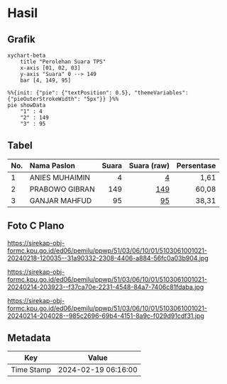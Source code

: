 # Hasil

## Grafik

```mermaid
xychart-beta
    title "Perolehan Suara TPS"
    x-axis [01, 02, 03]
    y-axis "Suara" 0 --> 149
    bar [4, 149, 95]
```

```mermaid
%%{init: {"pie": {"textPosition": 0.5}, "themeVariables": {"pieOuterStrokeWidth": "5px"}} }%%
pie showData
    "1" : 4
    "2" : 149
    "3" : 95
```

## Tabel

| No. | Nama Paslon    | Suara | Suara (raw) | Persentase |
|:--- |:-------------- | -----:| -----------:| ----------:|
| 1   | ANIES MUHAIMIN | 4     | [4][p-1]    | 1,61       |
| 2   | PRABOWO GIBRAN | 149   | [149][p-2]  | 60,08      |
| 3   | GANJAR MAHFUD  | 95    | [95][p-3]   | 38,31      |


[p-1]: https://github.com/gigit-pemilu/pemilu-2024-51-bali/blob/main/pilpres/hitung-suara/sub/51-bali/sub/03-badung/sub/06-kuta-utara/sub/1001-kerobokan-kelod/sub/021-tps/sub/paslon-1.txt
[p-2]: https://github.com/gigit-pemilu/pemilu-2024-51-bali/blob/main/pilpres/hitung-suara/sub/51-bali/sub/03-badung/sub/06-kuta-utara/sub/1001-kerobokan-kelod/sub/021-tps/sub/paslon-2.txt
[p-3]: https://github.com/gigit-pemilu/pemilu-2024-51-bali/blob/main/pilpres/hitung-suara/sub/51-bali/sub/03-badung/sub/06-kuta-utara/sub/1001-kerobokan-kelod/sub/021-tps/sub/paslon-3.txt

## Foto C Plano

https://sirekap-obj-formc.kpu.go.id/ed06/pemilu/ppwp/51/03/06/10/01/5103061001021-20240218-120035--31a90332-2308-4406-a884-56fc0a03b904.jpg

https://sirekap-obj-formc.kpu.go.id/ed06/pemilu/ppwp/51/03/06/10/01/5103061001021-20240214-203923--f37ca70e-2231-4548-84a7-7406c81fdaba.jpg

https://sirekap-obj-formc.kpu.go.id/ed06/pemilu/ppwp/51/03/06/10/01/5103061001021-20240214-204028--985c2696-69b4-4151-8a9c-f029d91cdf31.jpg


## Metadata

| Key        | Value               |
| ---------- | ------------------- |
| Time Stamp | 2024-02-19 06:16:00 |



